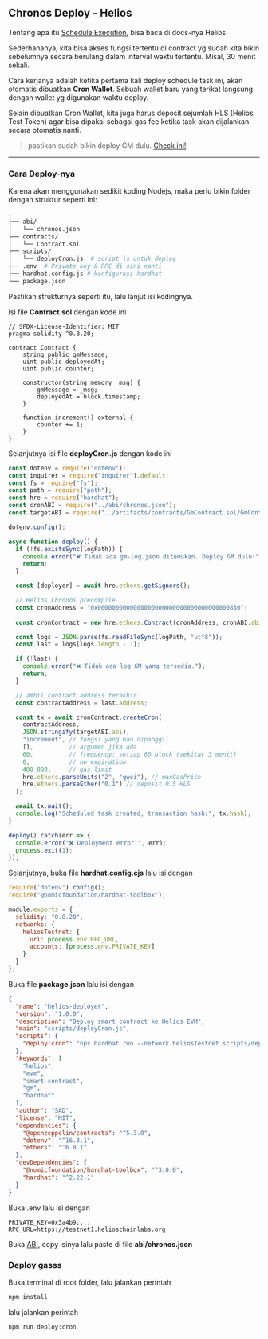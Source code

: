 ## Chronos Deploy - Helios
Tentang apa itu [Schedule Execution](https://hub.helioschain.network/docs/innovate/advanced-use-cases/autonomous-chronos-tasks "https://hub.helioschain.network/docs/innovate/advanced-use-cases/autonomous-chronos-tasks"), bisa baca di docs-nya Helios.  
  
Sederhananya, kita bisa akses fungsi tertentu di contract yg sudah kita bikin sebelumnya secara berulang dalam interval waktu tertentu. Misal, 30 menit sekali.  
  
Cara kerjanya adalah ketika pertama kali deploy schedule task ini, akan otomatis dibuatkan **Cron Wallet**. Sebuah wallet baru yang terikat langsung dengan wallet yg digunakan waktu deploy.  
  
Selain dibuatkan Cron Wallet, kita juga harus deposit sejumlah HLS (Helios Test Token) agar bisa dipakai sebagai gas fee ketika task akan dijalankan secara otomatis nanti.

> pastikan sudah bikin deploy GM dulu. [Check ini!]()

----
### Cara Deploy-nya
Karena akan menggunakan sedikit koding Nodejs, maka perlu bikin folder dengan struktur seperti ini:
```bash
.
├── abi/
│   └── chronos.json 
├── contracts/
│   └── Contract.sol       
├── scripts/
│   └── deployCron.js  # script js untuk deploy
├── .env  # Private key & RPC di sini nanti
├── hardhat.config.js # konfigurasi hardhat
└── package.json
```
Pastikan strukturnya seperti itu, lalu lanjut isi kodingnya.

Isi file **Contract.sol** dengan kode ini

```solidity
// SPDX-License-Identifier: MIT
pragma solidity ^0.8.20;

contract Contract {
    string public gmMessage;
    uint public deployedAt;
    uint public counter;

    constructor(string memory _msg) {
        gmMessage = _msg;
        deployedAt = block.timestamp;
    }

    function increment() external {
        counter += 1;
    }
}
```
Selanjutnya isi file **deployCron.js** dengan kode ini
```javascript
const dotenv = require("dotenv");
const inquirer = require("inquirer").default;
const fs = require("fs");
const path = require("path");
const hre = require("hardhat");
const cronABI = require("../abi/chronos.json"); 
const targetABI = require("../artifacts/contracts/GmContract.sol/GmContract.json");

dotenv.config();

async function deploy() {
  if (!fs.existsSync(logPath)) {
    console.error("❌ Tidak ada gm-log.json ditemukan. Deploy GM dulu!");
    return;
  }

  const [deployer] = await hre.ethers.getSigners();

  // Helios Chronos precompile
  const cronAddress = "0x0000000000000000000000000000000000000830"; 
  
  const cronContract = new hre.ethers.Contract(cronAddress, cronABI.abi, deployer);

  const logs = JSON.parse(fs.readFileSync(logPath, "utf8"));
  const last = logs[logs.length - 1];

  if (!last) {
    console.error("❌ Tidak ada log GM yang tersedia.");
    return;
  }

  // ambil contract address terakhir
  const contractAddress = last.address;

  const tx = await cronContract.createCron(
    contractAddress,
    JSON.stringify(targetABI.abi),
    "increment", // fungsi yang mau dipanggil
    [],          // argumen jika ada
    60,          // frequency: setiap 60 block (sekitar 3 menit)
    0,           // no expiration
    400_000,     // gas limit
    hre.ethers.parseUnits("2", "gwei"), // maxGasPrice
    hre.ethers.parseEther("0.1") // deposit 0.5 HLS
  );

  await tx.wait();
  console.log("Scheduled task created, transaction hash:", tx.hash);
}

deploy().catch(err => {
  console.error("❌ Deployment error:", err);
  process.exit(1);
});
```

Selanjutnya, buka file **hardhat.config.cjs** lalu isi dengan
```javascript
require('dotenv').config(); 
require("@nomicfoundation/hardhat-toolbox");

module.exports = { 
  solidity: "0.8.20",
  networks: {
    heliosTestnet: {
      url: process.env.RPC_URL,
      accounts: [process.env.PRIVATE_KEY]
    }
  }
};
```

Buka file **package.json** lalu isi dengan
```json
{
  "name": "helios-deployer",
  "version": "1.0.0",
  "description": "Deploy smart contract ke Helios EVM",
  "main": "scripts/deployCron.js",
  "scripts": {
    "deploy:cron": "npx hardhat run --network heliosTestnet scripts/deployCron.js"
  },
  "keywords": [
    "helios",
    "evm",
    "smart-contract",
    "gm",
    "hardhat"
  ],
  "author": "SAD",
  "license": "MIT",
  "dependencies": {
    "@openzeppelin/contracts": "^5.3.0",
    "dotenv": "^16.3.1",
    "ethers": "^6.8.1"
  },
  "devDependencies": {
    "@nomicfoundation/hardhat-toolbox": "^3.0.0",
    "hardhat": "^2.22.1"
  }
}
```
Buka .env lalu isi dengan
```
PRIVATE_KEY=0x3a4b9....
RPC_URL=https://testnet1.helioschainlabs.org
```

Buka [ABI](https://github.com/helios-network/helios-core/blob/main/helios-chain/precompiles/chronos/abi.json), copy isinya lalu paste di file **abi/chronos.json**

### Deploy gasss
Buka terminal di root folder, lalu jalankan perintah
```bash
npm install
```
lalu jalankan perintah
```bash
npm run deploy:cron
```
